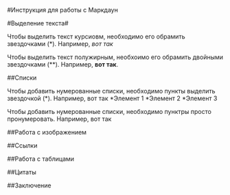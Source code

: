 #Инструкция для работы с Маркдаун

#Выделение текста#

Чтобы выделить текст курсиовм, необходимо его обрамить звездочками (*). Например, *вот так*

Чтобы выделить текст полужирным, необхоимо его обрамить двойными звездочками (**). Например, **вот так**.

##Списки

Чтобы добавить нумерованные списки, необходимо пункты выделить звездочкой (*). Например, вот так
*Элемент 1
*Элемент 2
*Элемент 3

Чтобы добавить нумерованные списки, необходимо пунктры просто пронумеровать. Например, вот так

##Работа с изображением

##Ссылки

##Работа с таблицами

##Цитаты

##Заключение